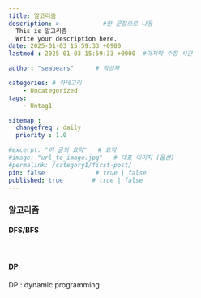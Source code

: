 ```yaml
---
title: 알고리즘
description: >-           #한 문장으로 나옴
  This is 알고리즘
  Write your description here.
date: 2025-01-03 15:59:33 +0900
lastmod : 2025-01-03 15:59:33 +0900  #마지막 수정 시간

author: "seabears"      # 작성자

categories: # 카테고리
    - Uncategorized  
tags: 
    - Untag1

sitemap :
  changefreq : daily
  priority : 1.0

#excerpt: "이 글의 요약"   # 요약
#image: "url_to_image.jpg"   # 대표 이미지 (옵션)
#permalink: /category1/first-post/
pin: false              # true | false
published: true        # true | false
---
```


### 알고리즘

#### DFS/BFS


<br>

#### DP
DP : dynamic programming

<br>


